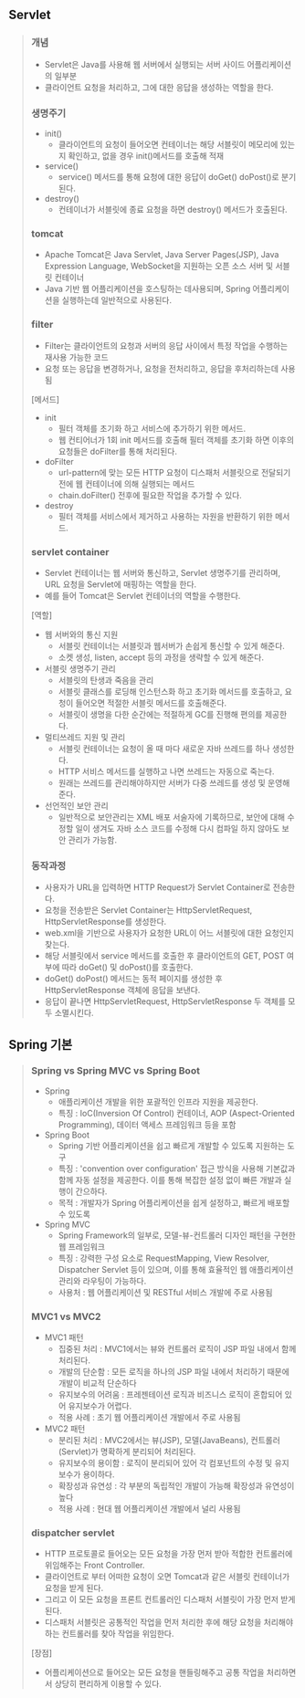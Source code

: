 ## Servlet

> ### 개념
>
> - Servlet은 Java를 사용해 웹 서버에서 실행되는 서버 사이드 어플리케이션의 일부분 
> - 클라이언트 요청을 처리하고, 그에 대한 응답을 생성하는 역할을 한다. 
>
> ### 생명주기
>
> - init()
>   - 클라이언트의 요청이 들어오면 컨테이너는 해당 서블릿이 메모리에 있는 지 확인하고, 없을 경우 init()메서드를 호출해 적재
> - service()
>   - service() 메서드를 통해 요청에 대한 응답이 doGet() doPost()로 분기된다. 
> - destroy()
>   - 컨테이너가 서블릿에 종료 요청을 하면 destroy() 메서드가 호출된다. 
>
> ### tomcat
>
> - Apache Tomcat은 Java Servlet, Java Server Pages(JSP), Java Expression Language, WebSocket을 지원하는 오픈 소스 서버 및 서블릿 컨테이너
> - Java 기반 웹 어플리케이션을 호스팅하는 데사용되며, Spring 어플리케이션을 실행하는데 일반적으로 사용된다. 
>
> ### filter
>
> - Filter는 클라이언트의 요청과 서버의 응답 사이에서 특정 작업을 수행하는 재사용 가능한 코드
> - 요청 또는 응답을 변경하거나, 요청을 전처리하고, 응답을 후처리하는데 사용됨
>
> [메서드]
>
> - init 
>   - 필터 객체를 초기화 하고 서비스에 추가하기 위한 메서드. 
>   - 웹 컨티어너가 1회 init 메서드를 호출해 필터 객체를 초기화 하면 이후의 요청들은 doFilter를 통해 처리된다.
> - doFilter
>   - url-pattern에 맞는 모든 HTTP 요청이 디스패처 서블릿으로 전달되기 전에 웹 컨테이너에 의해 실행되는 메서드
>   - chain.doFilter() 전후에 필요한 작업을 추가할 수 있다.
> - destroy
>   - 필터 객체를 서비스에서 제거하고 사용하는 자원을 반환하기 위한 메서드. 
>
> ### servlet container
>
> - Servlet 컨테이너는 웹 서버와 통신하고, Servlet 생명주기를 관리하며, URL 요청을 Servlet에 매핑하는 역할을 한다. 
> - 예를 들어 Tomcat은 Servlet 컨테이너의 역할을 수행한다. 
>
> [역할]
>
> - 웹 서버와의 통신 지원
>   - 서블릿 컨테이너는 서블릿과 웹서버가 손쉽게 통신할 수 있게 해준다. 
>   - 소켓 생성, listen, accept 등의 과정을 생략할 수 있게 해준다. 
> - 서블릿 생명주기 관리
>   - 서블릿의 탄생과 죽음을 관리
>   - 서블릿 클래스를 로딩해 인스턴스화 하고 초기화 메서드를 호출하고, 요청이 들어오면 적절한 서블릿 메서드를 호출해준다.
>   - 서블릿이 생명을 다한 순간에는 적절하게 GC를 진행해 편의를 제공한다.
> - 멀티쓰레드 지원 및 관리
>   - 서블릿 컨테이너는 요청이 올 때 마다 새로운 자바 쓰레드를 하나 생성한다.
>   - HTTP 서비스 메서드를 실행하고 나면 쓰레드는 자동으로 죽는다.
>   - 원래는 쓰레드를 관리해야하지만 서버가 다중 쓰레드를 생성 및 운영해준다.
> - 선언적인 보안 관리
>   - 일반적으로 보안관리는 XML 배포 서술자에 기록하므로,  보안에 대해 수정할 일이 생겨도 자바 소스 코드를 수정해 다시 컴파일 하지 않아도 보안 관리가 가능함.
>
> ### 동작과정
>
> - 사용자가 URL을 입력하면 HTTP Request가 Servlet Container로 전송한다.
> - 요청을 전송받은 Servlet Container는 HttpServletRequest, HttpServletResponse를 생성한다. 
> - web.xml을 기반으로 사용자가 요청한 URL이 어느 서블릿에 대한 요청인지 찾는다.
> - 해당 서블릿에서 service 메서드를 호출한 후 클라이언트의 GET, POST 여부에 따라 doGet() 및 doPost()를 호출한다.
> - doGet() doPost() 메서드는 동적 페이지를 생성한 후 HttpServletResponse 객체에 응답을 보낸다.
> - 응답이 끝나면 HttpServletRequest, HttpServletResponse 두 객체를 모두 소멸시킨다.

## Spring 기본

> ### Spring vs Spring MVC vs Spring Boot
>
> - Spring 
>   - 애플리케이션 개발을 위한 포괄적인 인프라 지원을 제공한다. 
>   - 특징 : IoC(Inversion Of Control) 컨테이너, AOP (Aspect-Oriented Programming), 데이터 액세스 프레임워크 등을 포함 
> - Spring Boot
>   - Spring 기반 어플리케이션을 쉽고 빠르게 개발할 수 있도록 지원하는 도구 
>   - 특징 : 'convention over configuration' 접근 방식을 사용해 기본값과 함께 자동 설정을 제공한다. 이를 통해 복잡한 설정 없이 빠른 개발과 실행이 간으하다. 
>   - 목적 : 개발자가 Spring 어플리케이션을 쉽게 설정하고, 빠르게 배포할 수 있도록
> - Spring MVC 
>   - Spring Framework의 일부로, 모델-뷰-컨트롤러 디자인 패턴을 구현한 웹 프레임워크
>   - 특징 : 강력한 구성 요소로 RequestMapping, View Resolver, Dispatcher Servlet 등이 있으며, 이를 통해 효율적인 웹 애플리케이션 관리와 라우팅이 가능하다.
>   - 사용처 : 웹 어플리케이션 및 RESTful 서비스 개발에 주로 사용됨
>
> ### MVC1 vs MVC2
>
> - MVC1 패턴
>   - 집중된 처리 : MVC1에서는 뷰와 컨트롤러 로직이 JSP 파일 내에서 함께 처리된다. 
>   - 개발의 단순함 : 모든 로직을 하나의 JSP 파일 내에서 처리하기 때문에 개발이 비교적 단순하다
>   - 유지보수의 어려움 : 프레젠테이션 로직과 비즈니스 로직이 혼합되어 있어 유지보수가 어렵다.
>   - 적용 사례 : 초기 웹 어플리케이션 개발에서 주로 사용됨
> - MVC2 패턴
>   - 분리된 처리 : MVC2에서는 뷰(JSP), 모델(JavaBeans), 컨트롤러(Servlet)가 명확하게 분리되어 처리된다.
>   - 유지보수의 용이함 : 로직이 분리되어 있어 각 컴포넌트의 수정 및 유지보수가 용이하다.
>   - 확장성과 유연성 : 각 부분의 독립적인 개발이 가능해 확장성과 유연성이 높다
>   - 적용 사례 : 현대 웹 어플리케이션 개발에서 널리 사용됨
>
> ### dispatcher servlet
>
> - HTTP 프로토콜로 들어오는 모든 요청을 가장 먼저 받아 적합한 컨트롤러에 위임해주는 Front Controller.
> - 클라이언트로 부터 어떠한 요청이 오면 Tomcat과 같은 서블릿 컨테이너가 요청을 받게 된다. 
> - 그리고 이 모든 요청을 프론트 컨트롤러인 디스패처 서블릿이 가장 먼저 받게 된다. 
> - 디스패처 서블릿은 공통적인 작업을 먼저 처리한 후에 해당 요청을 처리해야 하는 컨트롤러를 찾아 작업을 위임한다. 
>
> [장점]
>
> - 어플리케이션으로 들어오는 모든 요청을 핸들링해주고 공통 작업을 처리하면서 상당히 편리하게 이용할 수 있다. 